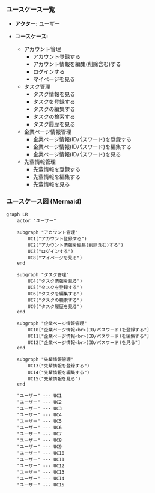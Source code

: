 ### ユースケース一覧

- **アクター:** ユーザー

- **ユースケース:**
  - アカウント管理
    - アカウント登録する
    - アカウント情報を編集(削除含む)する
    - ログインする
    - マイページを見る
  - タスク管理
    - タスク情報を見る
    - タスクを登録する
    - タスクの編集する
    - タスクの検索する
    - タスク履歴を見る
  - 企業ページ情報管理
    - 企業ページ情報(IDパスワード)を登録する
    - 企業ページ情報(IDパスワード)を編集する
    - 企業ページ情報(IDパスワード)を見る
  - 先輩情報管理
    - 先輩情報を登録する
    - 先輩情報を編集する
    - 先輩情報を見る

### ユースケース図 (Mermaid)

```mermaid
graph LR
    actor "ユーザー"

    subgraph "アカウント管理"
        UC1("アカウント登録する")
        UC2("アカウント情報を編集(削除含む)する")
        UC3("ログインする")
        UC8("マイページを見る")
    end

    subgraph "タスク管理"
        UC4("タスク情報を見る")
        UC5("タスクを登録する")
        UC6("タスクを編集する")
        UC7("タスクの検索する")
        UC9("タスク履歴を見る")
    end

    subgraph "企業ページ情報管理"
        UC10["企業ページ情報<br>(ID/パスワード)を登録する"]
        UC11["企業ページ情報<br>(ID/パスワード)を編集する"]
        UC12["企業ページ情報<br>(ID/パスワード)を見る"]
    end

    subgraph "先輩情報管理"
        UC13("先輩情報を登録する")
        UC14("先輩情報を編集する")
        UC15("先輩情報を見る")
    end

    "ユーザー" --- UC1
    "ユーザー" --- UC2
    "ユーザー" --- UC3
    "ユーザー" --- UC4
    "ユーザー" --- UC5
    "ユーザー" --- UC6
    "ユーザー" --- UC7
    "ユーザー" --- UC8
    "ユーザー" --- UC9
    "ユーザー" --- UC10
    "ユーザー" --- UC11
    "ユーザー" --- UC12
    "ユーザー" --- UC13
    "ユーザー" --- UC14
    "ユーザー" --- UC15
```
